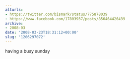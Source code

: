 ```yaml
---
alturls:
- https://twitter.com/bismark/status/775878039
- https://www.facebook.com/17803937/posts/856464426439
archive:
- 2008-03
date: '2008-03-23T18:31:12+00:00'
slug: '1206297072'
---
```


having a busy sunday

